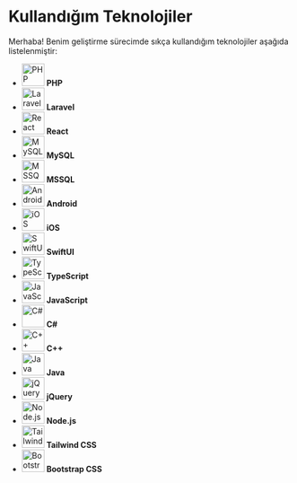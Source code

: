 # Kullandığım Teknolojiler

Merhaba! Benim geliştirme sürecimde sıkça kullandığım teknolojiler aşağıda listelenmiştir:

- <a href="https://www.php.net/"><img src="https://cdn.jsdelivr.net/gh/devicons/devicon/icons/php/php-original.svg" alt="PHP" width="40" height="40"/></a> **PHP**
- <a href="https://laravel.com"><img src="https://cdn.jsdelivr.net/gh/devicons/devicon/icons/laravel/laravel-plain.svg" alt="Laravel" width="40" height="40"/></a> **Laravel**
- <a href="https://reactjs.org"><img src="https://cdn.jsdelivr.net/gh/devicons/devicon/icons/react/react-original.svg" alt="React" width="40" height="40"/></a> **React**
- <a href="https://www.mysql.com/"><img src="https://cdn.jsdelivr.net/gh/devicons/devicon/icons/mysql/mysql-original.svg" alt="MySQL" width="40" height="40"/></a> **MySQL**
- <a href="https://www.microsoft.com/en-us/sql-server"><img src="https://cdn.worldvectorlogo.com/logos/microsoft-sql-server.svg" alt="MSSQL" width="40" height="40"/></a> **MSSQL**
- <a href="https://www.android.com"><img src="https://cdn.jsdelivr.net/gh/devicons/devicon/icons/android/android-original.svg" alt="Android" width="40" height="40"/></a> **Android**
- <a href="https://www.apple.com/ios/"><img src="https://cdn.jsdelivr.net/gh/devicons/devicon/icons/apple/apple-original.svg" alt="iOS" width="40" height="40"/></a> **iOS**
- <a href="https://developer.apple.com/xcode/swiftui/"><img src="https://raw.githubusercontent.com/thiagomedeiros/SwiftUI-Logo/master/SwiftUILogo.png" alt="SwiftUI" width="40" height="40"/></a> **SwiftUI**
- <a href="https://www.typescriptlang.org"><img src="https://cdn.jsdelivr.net/gh/devicons/devicon/icons/typescript/typescript-original.svg" alt="TypeScript" width="40" height="40"/></a> **TypeScript**
- <a href="https://www.javascript.com"><img src="https://cdn.jsdelivr.net/gh/devicons/devicon/icons/javascript/javascript-original.svg" alt="JavaScript" width="40" height="40"/></a> **JavaScript**
- <a href="https://dotnet.microsoft.com/en-us/languages/csharp"><img src="https://cdn.jsdelivr.net/gh/devicons/devicon/icons/csharp/csharp-original.svg" alt="C#" width="40" height="40"/></a> **C#**
- <a href="https://isocpp.org"><img src="https://cdn.jsdelivr.net/gh/devicons/devicon/icons/cplusplus/cplusplus-original.svg" alt="C++" width="40" height="40"/></a> **C++**
- <a href="https://www.java.com"><img src="https://cdn.jsdelivr.net/gh/devicons/devicon/icons/java/java-original.svg" alt="Java" width="40" height="40"/></a> **Java**
- <a href="https://jquery.com"><img src="https://cdn.jsdelivr.net/gh/devicons/devicon/icons/jquery/jquery-plain-wordmark.svg" alt="jQuery" width="40" height="40"/></a> **jQuery**
- <a href="https://nodejs.org"><img src="https://cdn.jsdelivr.net/gh/devicons/devicon/icons/nodejs/nodejs-original.svg" alt="Node.js" width="40" height="40"/></a> **Node.js**
- <a href="https://tailwindcss.com"><img src="https://cdn.jsdelivr.net/gh/devicons/devicon/icons/tailwindcss/tailwindcss-plain.svg" alt="Tailwind CSS" width="40" height="40"/></a> **Tailwind CSS**
- <a href="https://getbootstrap.com"><img src="https://cdn.jsdelivr.net/gh/devicons/devicon/icons/bootstrap/bootstrap-plain.svg" alt="Bootstrap CSS" width="40" height="40"/></a> **Bootstrap CSS**
